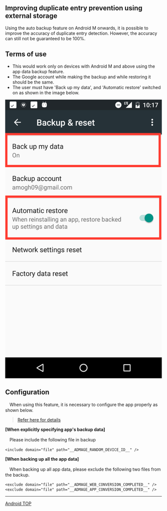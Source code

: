 ## Improving duplicate entry prevention using external storage

Using the auto backup feature on Android M onwards, it is possible to improve the accuracy of duplicate entry detection. However, the accuracy can still not be guaranteed to be 100%.

## Terms of use

* This would work only on devices with Android M and above using the app data backup feature.
* The Google account while making the backup and while restoring it should be the same.
* The user must have 'Back up my data', and 'Automatic restore' switched on as shown in the image below.

![Setting screen](./img02.png)

## Configuration

　When using this feature, it is necessary to configure the app properly as shown below.

> [Refer here for details](https://developer.android.com/training/backup/autosyncapi.html)

**[When explicitly specifying app's backup data]**

　Please include the following file in backup

```
<include domain="file" path="__ADMAGE_RANDOM_DEVICE_ID__" />
```

**[When backing up all the app data]**

　When backing up all app data, please exclude the following two files from the backup.

```
<exclude domain="file" path="__ADMAGE_WEB_CONVERSION_COMPLETED__" />
<exclude domain="file" path="__ADMAGE_APP_CONVERSION_COMPLETED__" />
```

---
[Android TOP](/lang/en/doc/integration/android/README.md)
